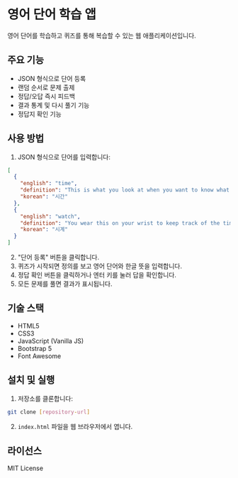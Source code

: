 # 영어 단어 학습 앱

영어 단어를 학습하고 퀴즈를 통해 복습할 수 있는 웹 애플리케이션입니다.

## 주요 기능

- JSON 형식으로 단어 등록
- 랜덤 순서로 문제 출제
- 정답/오답 즉시 피드백
- 결과 통계 및 다시 풀기 기능
- 정답지 확인 기능

## 사용 방법

1. JSON 형식으로 단어를 입력합니다:
```json
[
  {
    "english": "time",
    "definition": "This is what you look at when you want to know what hour it is.",
    "korean": "시간"
  },
  {
    "english": "watch",
    "definition": "You wear this on your wrist to keep track of the time.",
    "korean": "시계"
  }
]
```

2. "단어 등록" 버튼을 클릭합니다.
3. 퀴즈가 시작되면 정의를 보고 영어 단어와 한글 뜻을 입력합니다.
4. 정답 확인 버튼을 클릭하거나 엔터 키를 눌러 답을 확인합니다.
5. 모든 문제를 풀면 결과가 표시됩니다.

## 기술 스택

- HTML5
- CSS3
- JavaScript (Vanilla JS)
- Bootstrap 5
- Font Awesome

## 설치 및 실행

1. 저장소를 클론합니다:
```bash
git clone [repository-url]
```

2. `index.html` 파일을 웹 브라우저에서 엽니다.

## 라이선스

MIT License 